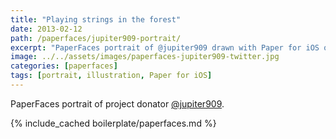 ```yaml
---
title: "Playing strings in the forest"
date: 2013-02-12
path: /paperfaces/jupiter909-portrait/
excerpt: "PaperFaces portrait of @jupiter909 drawn with Paper for iOS on an iPad."
image: ../../assets/images/paperfaces-jupiter909-twitter.jpg
categories: [paperfaces]
tags: [portrait, illustration, Paper for iOS]
---
```


PaperFaces portrait of project donator [@jupiter909](https://twitter.com/jupiter909).

{% include_cached boilerplate/paperfaces.md %}
